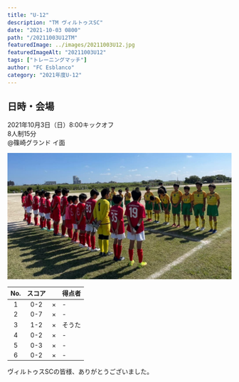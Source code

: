 ```yaml
---
title: "U-12"
description: "TM ヴィルトゥスSC"
date: "2021-10-03 0800"
path: "/20211003U12TM"
featuredImage: ../images/20211003U12.jpg
featuredImageAlt: "20211003U12"
tags: ["トレーニングマッチ"]
author: "FC Esblanco"
category: "2021年度U-12"
---
```


## 日時・会場

2021年10月3日（日）8:00キックオフ<br>
8人制15分<br>
@篠崎グランド  イ面

![20211003U12](../images/20211003U12B.jpg "U12TM")

| No.| スコア |   | 得点者  |
|:--:|:------:|:-:|:--------|
| 1  | 0-2 | × |-|
| 2  | 0-7 | × |-|
| 3  | 1-2 | × |そうた|
| 4  | 0-2 | × |-|
| 5  | 0-3 | × |-|
| 6  | 0-2 | × |-|


ヴィルトゥスSCの皆様、ありがとうございました。